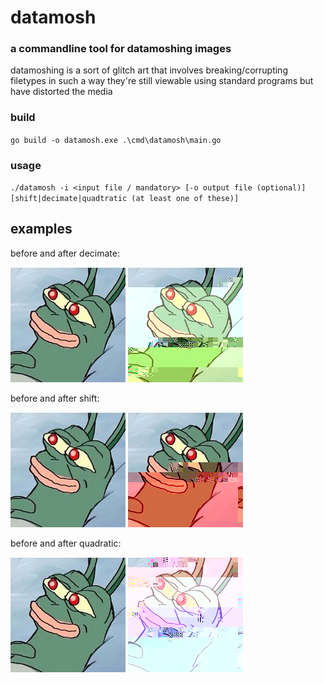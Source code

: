 # datamosh
### a commandline tool for datamoshing images
datamoshing is a sort of glitch art that involves breaking/corrupting filetypes in such a way they're still viewable using standard programs but have distorted the media

### build
`go build -o datamosh.exe .\cmd\datamosh\main.go`
### usage
`./datamosh -i <input file / mandatory> [-o output file (optional)] [shift|decimate|quadtratic (at least one of these)]`

## examples
before and after decimate:

![alt text](https://github.com/undo-k/datamosh/blob/master/examples/input_1.jpg?raw=true)
![img.png](https://github.com/undo-k/datamosh/blob/master/examples/output_decimate.jpg?raw=true)

before and after shift:

![alt text](https://github.com/undo-k/datamosh/blob/master/examples/input_1.jpg?raw=true)
![img.png](https://github.com/undo-k/datamosh/blob/master/examples/output_shift_3000.jpg?raw=true)

before and after quadratic:

![alt text](https://github.com/undo-k/datamosh/blob/master/examples/input_1.jpg?raw=true)
![img.png](https://github.com/undo-k/datamosh/blob/master/examples/output_quadratic.jpg?raw=true)